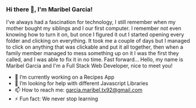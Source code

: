 ### Hi there 👋, I'm Maribel Garcia!
  I've always had a fascination for technology, I still remember when my mother bought my siblings and I our first computer. I remember not even knowing how to turn it on, but once I figured it out I started opening every folder and clicking on everything. It took me a couple of days but I managed to click on anything that was clickable and put it all together, then when a family member managed to mess something up on it I was the first they called, and I was able to fix it in no time. Fast forward... Hello, my name is Maribel Garcia and I'm a Full Stack Web Developer, nice to meet you!
<!--
**Mbravo36/Mbravo36** is a ✨ _special_ ✨ repository because its `README.md` (this file) appears on your GitHub profile.

Here are some ideas to get you started:

- 🔭 I’m currently working on ...
- 🌱 I’m currently learning ...
- 👯 I’m looking to collaborate on ...
- 🤔 I’m looking for help with ...
- 💬 Ask me about ...
- 📫 How to reach me: ...
- 😄 Pronouns: ...
- ⚡ Fun fact: ...
-->
- 🔭 I’m currently working on a Recipes App
- 🤔 I’m looking for help with different Javascript Libraries
- 📫 How to reach me: garcia.maribel.tx92@gmail.com
- ⚡ Fun fact: We never stop learning
